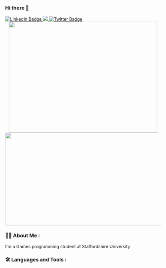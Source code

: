 ### Hi there 👋

<div id="badges">
  <a href="https://www.linkedin.com/in/brendan-collins-9a0326223/L">
    <img src="https://img.shields.io/badge/LinkedIn-blue?style=for-the-badge&logo=linkedin&logoColor=white" alt="LinkedIn Badge"/>
  </a>
  <a href="https://brendanc123.github.io/">
    <img src="https://img.shields.io/website?color=blue&label=web&logoColor=blue&style=for-the-badge&up_color=blue&up_message=site&url=https%3A%2F%2Fbrendanc123.github.io%2F"/>
  </a>
  <a href="https://twitter.com/BrendanColDev">
    <img src="https://img.shields.io/badge/Twitter-blue?style=for-the-badge&logo=twitter&logoColor=white" alt="Twitter Badge"/>
  </a>
</div>

<div align="center">
  <img src="https://media.giphy.com/media/SWoSkN6DxTszqIKEqv.gif" width="480" height="360"/>
</div>
<div align="center">
  <img src="https://media.giphy.com/media/dWesBcTLavkZuG35MI/giphy.gif" width="600" height="300"/>
</div>

### :man_technologist: About Me :
I'm a Games programming student at Staffordshire University

### :hammer_and_wrench: Languages and Tools :
